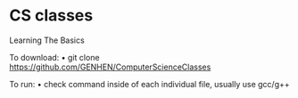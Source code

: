 # CS classes
Learning The Basics

To download:
  • git clone https://github.com/GENHEN/ComputerScienceClasses

To run:
  • check command inside of each individual file, usually use gcc/g++
